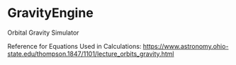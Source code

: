 # GravityEngine
Orbital Gravity Simulator

Reference for Equations Used in Calculations: https://www.astronomy.ohio-state.edu/thompson.1847/1101/lecture_orbits_gravity.html 